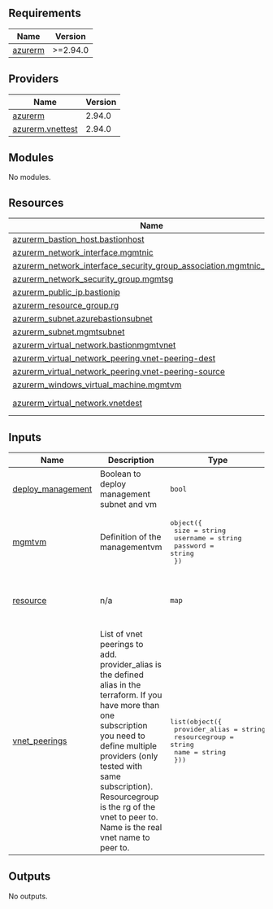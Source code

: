 <!-- BEGIN_TF_DOCS -->
## Requirements

| Name | Version |
|------|---------|
| <a name="requirement_azurerm"></a> [azurerm](#requirement\_azurerm) | >=2.94.0 |

## Providers

| Name | Version |
|------|---------|
| <a name="provider_azurerm"></a> [azurerm](#provider\_azurerm) | 2.94.0 |
| <a name="provider_azurerm.vnettest"></a> [azurerm.vnettest](#provider\_azurerm.vnettest) | 2.94.0 |

## Modules

No modules.

## Resources

| Name | Type |
|------|------|
| [azurerm_bastion_host.bastionhost](https://registry.terraform.io/providers/hashicorp/azurerm/latest/docs/resources/bastion_host) | resource |
| [azurerm_network_interface.mgmtnic](https://registry.terraform.io/providers/hashicorp/azurerm/latest/docs/resources/network_interface) | resource |
| [azurerm_network_interface_security_group_association.mgmtnic_sg_ass](https://registry.terraform.io/providers/hashicorp/azurerm/latest/docs/resources/network_interface_security_group_association) | resource |
| [azurerm_network_security_group.mgmtsg](https://registry.terraform.io/providers/hashicorp/azurerm/latest/docs/resources/network_security_group) | resource |
| [azurerm_public_ip.bastionip](https://registry.terraform.io/providers/hashicorp/azurerm/latest/docs/resources/public_ip) | resource |
| [azurerm_resource_group.rg](https://registry.terraform.io/providers/hashicorp/azurerm/latest/docs/resources/resource_group) | resource |
| [azurerm_subnet.azurebastionsubnet](https://registry.terraform.io/providers/hashicorp/azurerm/latest/docs/resources/subnet) | resource |
| [azurerm_subnet.mgmtsubnet](https://registry.terraform.io/providers/hashicorp/azurerm/latest/docs/resources/subnet) | resource |
| [azurerm_virtual_network.bastionmgmtvnet](https://registry.terraform.io/providers/hashicorp/azurerm/latest/docs/resources/virtual_network) | resource |
| [azurerm_virtual_network_peering.vnet-peering-dest](https://registry.terraform.io/providers/hashicorp/azurerm/latest/docs/resources/virtual_network_peering) | resource |
| [azurerm_virtual_network_peering.vnet-peering-source](https://registry.terraform.io/providers/hashicorp/azurerm/latest/docs/resources/virtual_network_peering) | resource |
| [azurerm_windows_virtual_machine.mgmtvm](https://registry.terraform.io/providers/hashicorp/azurerm/latest/docs/resources/windows_virtual_machine) | resource |
| [azurerm_virtual_network.vnetdest](https://registry.terraform.io/providers/hashicorp/azurerm/latest/docs/data-sources/virtual_network) | data source |

## Inputs

| Name | Description | Type | Default | Required |
|------|-------------|------|---------|:--------:|
| <a name="input_deploy_management"></a> [deploy\_management](#input\_deploy\_management) | Boolean to deploy management subnet and vm | `bool` | `false` | no |
| <a name="input_mgmtvm"></a> [mgmtvm](#input\_mgmtvm) | Definition of the managementvm | <pre>object({<br>    size     = string<br>    username = string<br>    password = string<br>  })</pre> | n/a | yes |
| <a name="input_resource"></a> [resource](#input\_resource) | n/a | `map` | <pre>{<br>  "location": "Germany West Central",<br>  "project": "centralbastion"<br>}</pre> | no |
| <a name="input_vnet_peerings"></a> [vnet\_peerings](#input\_vnet\_peerings) | List of vnet peerings to add. provider\_alias is the defined alias in the terraform. If you have more than one subscription you need to define multiple providers (only tested with same subscription). Resourcegroup is the rg of the vnet to peer to. Name is the real vnet name to peer to. | <pre>list(object({<br>    provider_alias = string<br>    resourcegroup  = string<br>    name           = string<br>  }))</pre> | `[]` | no |

## Outputs

No outputs.
<!-- END_TF_DOCS -->